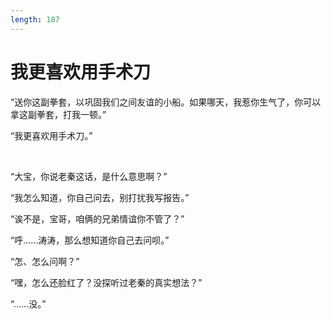 ```yaml
---
length: 187
---
```


# 我更喜欢用手术刀

“送你这副拳套，以巩固我们之间友谊的小船。如果哪天，我惹你生气了，你可以拿这副拳套，打我一顿。”

“我更喜欢用手术刀。”

<br>

“大宝，你说老秦这话，是什么意思啊？”

“我怎么知道，你自己问去，别打扰我写报告。”

“诶不是，宝哥，咱俩的兄弟情谊你不管了？”

“呼……涛涛，那么想知道你自己去问呗。”

“怎、怎么问啊？”

“嘿，怎么还脸红了？没探听过老秦的真实想法？”

“……没。”

<br>

